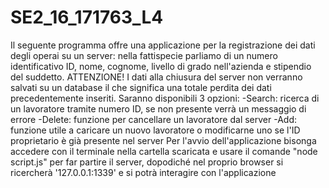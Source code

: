 # SE2_16_171763_L4

Il seguente programma offre una applicazione per la registrazione dei dati degli operai su un server: nella fattispecie parliamo di un numero
identificativo ID, nome, cognome, livello di grado nell'azienda e stipendio del suddetto. ATTENZIONE! I dati alla chiusura del server non verranno salvati su un database il che significa una totale perdita dei dati precedentemente inseriti. Saranno disponibili 3 opzioni:
-Search: ricerca di un lavoratore tramite numero ID, se non presente verrà un messaggio di errore
-Delete: funzione per cancellare un lavoratore dal server
-Add: funzione utile a caricare un nuovo lavoratore o modificarne uno se l'ID proprietario è già presente nel server
Per l'avvio dell'applicazione bisonga accedere con il terminale nella cartella scaricata e usare il comande "node script.js" per far partire il server, dopodiché nel proprio browser si ricercherà '127.0.0.1:1339' e si potrà interagire con l'applicazione 
